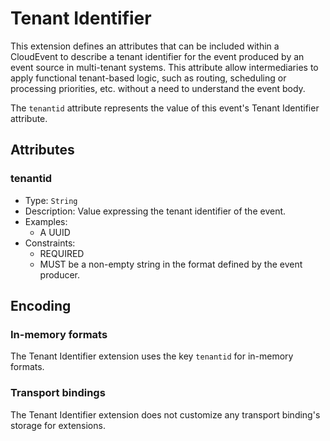 # Tenant Identifier 

This extension defines an attributes that can be included within a CloudEvent
to describe a tenant identifier for the event produced by an event source in 
multi-tenant systems. This attribute allow intermediaries to apply functional 
tenant-based logic, such as routing, scheduling or processing priorities, etc. 
without a need to understand the event body.   

The `tenantid` attribute represents the value of this event's Tenant Identifier 
attribute. 

## Attributes

### tenantid

- Type: `String`
- Description: Value expressing the tenant identifier of the event. 
- Examples:
  - A UUID  
- Constraints:
  - REQUIRED
  - MUST be a non-empty string in the format defined by the event producer. 

## Encoding

### In-memory formats

The Tenant Identifier extension uses the key `tenantid` for in-memory formats.

### Transport bindings

The Tenant Identifier extension does not customize any transport binding's 
storage for extensions.



